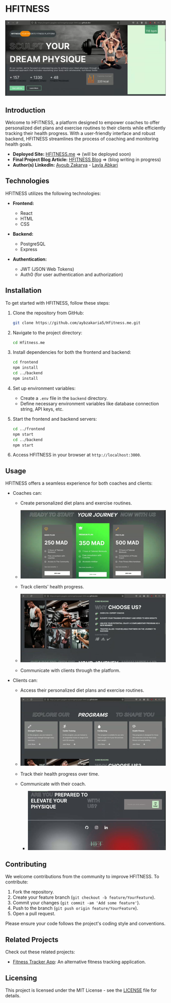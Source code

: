 # HFITNESS

![LOgo image](Demo.png)


## Introduction
Welcome to HFITNESS, a platform designed to empower coaches to offer personalized diet plans and exercise routines to their clients while efficiently tracking their health progress. With a user-friendly interface and robust backend, HFITNESS streamlines the process of coaching and monitoring health goals.

- **Deployed Site:** [HFITNESS.me](https://your-deployed-site.com) => (will be deployed soon)
- **Final Project Blog Article:** [HFITNESS Blog](https://your-blog-article-link.com) => (blog writing in progress)
- **Author(s) LinkedIn:** [Ayoub Zakarya](https://www.linkedin.com/in/ayb-zakarya/) - [Layla Abkari](https://www.linkedin.com/in/layla-abkari-5505301a3/)


## Technologies
HFITNESS utilizes the following technologies:

- **Frontend:**
  - React
  - HTML
  - CSS

- **Backend:**
  - PostgreSQL
  - Express

- **Authentication:**
  - JWT (JSON Web Tokens)
  - Auth0 (for user authentication and authorization)

## Installation
To get started with HFITNESS, follow these steps:

1. Clone the repository from GitHub:

    ```bash
    git clone https://github.com/aybzakaria5/Hfitness.me.git
    ```

2. Navigate to the project directory:

    ```bash
    cd Hfitness.me
    ```

3. Install dependencies for both the frontend and backend:

    ```bash
    cd frontend
    npm install
    cd ../backend
    npm install
    ```

4. Set up environment variables:
    - Create a `.env` file in the `backend` directory.
    - Define necessary environment variables like database connection string, API keys, etc.

5. Start the frontend and backend servers:

    ```bash
    cd ../frontend
    npm start
    cd ../backend
    npm start
    ```

6. Access HFITNESS in your browser at `http://localhost:3000`.

## Usage
HFITNESS offers a seamless experience for both coaches and clients:

- Coaches can:
  - Create personalized diet plans and exercise routines.
  - ![LOgo image](Hft1.png)

  - Track clients' health progress.
   - ![LOgo image](hft2.png)

  - Communicate with clients through the platform.
- Clients can:
  - Access their personalized diet plans and exercise routines.
   - ![LOgo image](hft3.png)

  - Track their health progress over time.
  - Communicate with their coach.
    - ![LOgo image](contact.png)

## Contributing
We welcome contributions from the community to improve HFITNESS. To contribute:

1. Fork the repository.
2. Create your feature branch (`git checkout -b feature/YourFeature`).
3. Commit your changes (`git commit -am 'Add some feature'`).
4. Push to the branch (`git push origin feature/YourFeature`).
5. Open a pull request.

Please ensure your code follows the project's coding style and conventions.

## Related Projects
Check out these related projects:
- [Fitness Tracker App](https://github.com/example/fitness-tracker): An alternative fitness tracking application.

## Licensing
This project is licensed under the MIT License - see the [LICENSE](https://github.com/aybzakaria5/Hfitness.me/blob/main/LICENSE) file for details.
